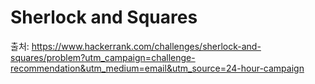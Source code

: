 Sherlock and Squares
=================
출처: https://www.hackerrank.com/challenges/sherlock-and-squares/problem?utm_campaign=challenge-recommendation&utm_medium=email&utm_source=24-hour-campaign